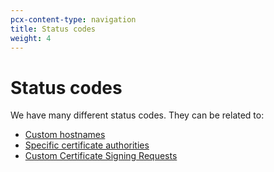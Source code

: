 ```yaml
---
pcx-content-type: navigation
title: Status codes
weight: 4
---
```


# Status codes

We have many different status codes. They can be related to:

*   [Custom hostnames](/cloudflare-for-saas/reference/status-codes//custom-hostnames/)
*   [Specific certificate authorities](/cloudflare-for-saas/reference/status-codes//certificate-authority-specific/)
*   [Custom Certificate Signing Requests](/cloudflare-for-saas/reference/status-codes//custom-csrs/)
